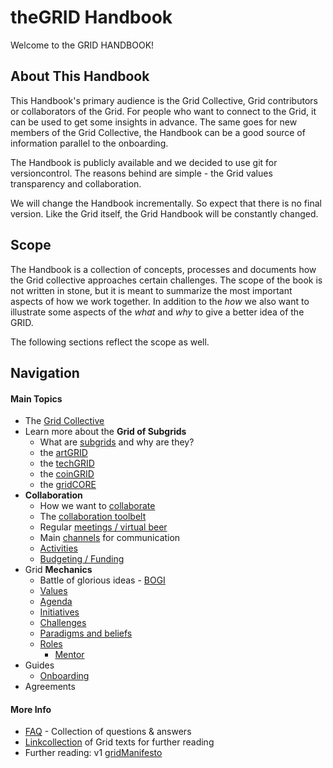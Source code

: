 # theGRID Handbook

Welcome to the GRID HANDBOOK!



## About This Handbook

This Handbook's primary audience is the Grid Collective, Grid contributors or collaborators of the Grid.
For people who want to connect to the Grid, it can be used to get some insights in advance. 
The same goes for new members of the Grid Collective, the Handbook can be a good source of information parallel to the onboarding.

The Handbook is publicly available and we decided to use git for versioncontrol.
The reasons behind are simple - the Grid values transparency and collaboration.

We will change the Handbook incrementally. So expect that there is no final version.
Like the Grid itself, the Grid Handbook will be constantly changed.

## Scope

The Handbook is a collection of concepts, processes and documents how the Grid collective approaches certain challenges.
The scope of the book is not written in stone, but it is meant to summarize the most important aspects of how we work together.
In addition to the _how_ we also want to illustrate some aspects of the _what_ and _why_ to give a better idea of the GRID.

The following sections reflect the scope as well.

## Navigation

#### Main Topics


* The [Grid Collective](./gridCollective/gridCollective.md)
* Learn more about the **Grid of Subgrids**
	* What are [subgrids](./gridMechanics/subgrids.md) and why are they?
	* the [artGRID](./subgridART/artGrid.md)
	* the [techGRID](./subgridTECH/techGrid.md)
	* the [coinGRID](./subgridCOIN/coinGrid.md)
	* the [gridCORE](./gridCORE/gridCore.md)
* **Collaboration**
	* How we want to [collaborate](./collaborationStack/collaboration.md)
	* The [collaboration toolbelt](./collaborationStack/collaborationStack.md)
	* Regular [meetings / virtual beer](./collaborationStack/meetings.md)
	* Main [channels](./collaborationStack/mainChannels.md) for communication
	* [Activities](./collaborationStack/activities.md) 
	* [Budgeting / Funding](./gridCore/funding.md)
* Grid **Mechanics**
	* Battle of glorious ideas - [BOGI](./gridMechanics/bogi.md)
	* [Values](./gridVALUES/gridValues.md)
	* [Agenda](./gridAGENDA/gridAgenda.md)
	* [Initiatives](./gridMechanics/initiatives.md)	
	* [Challenges](./gridMechanics/challenges.md)
	* [Paradigms and beliefs](./gridVALUES/paradigms_beliefs.md)
	* [Roles](./gridMechanics/roles.md)
		* [Mentor](./assets/theMentor.md)
* Guides
	* [Onboarding](./assets/onboarding.md) 
* Agreements


#### More Info

* [FAQ](./FAQ/FAQ.md) - Collection of questions & answers
* [Linkcollection](./assets/linkCollection.md) of Grid texts for further reading
* Further reading: v1 [gridManifesto](./gridManifesto/gridManifesto.md) 